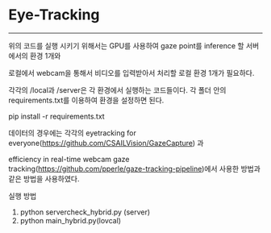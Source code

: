 # Eye-Tracking

---

위의 코드를 실행 시키기 위해서는 GPU를 사용하여 gaze point를 inference 할 서버에서의 환경 1개와

로컬에서 webcam을 통해서 비디오를 입력받아서 처리할 로컬 환경 1개가 필요하다. 


각각의 /local과 /server은 각 환경에서 실행하는 코드들이다. 
각 폴더 안의 requirements.txt를 이용하여 환경을 설정하면 된다. 

pip install -r requirements.txt

데이터의 경우에는 각각의 eyetracking for everyone(https://github.com/CSAILVision/GazeCapture) 과 

efficiency in real-time webcam gaze tracking(https://github.com/pperle/gaze-tracking-pipeline)에서 사용한 방법과 같은 방법을 사용하였다. 

실행 방법 

1. python servercheck_hybrid.py (server)
2. python main_hybrid.py(lovcal)
